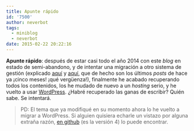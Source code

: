 ```yaml
---
title: Apunte rápido
id: '7500'
author: neverbot
tags:
  - miniblog
  - neverbot
date: 2015-02-22 20:22:16
---
```


**Apunte rápido**: después de estar casi todo el año 2014 con este _blog_ en estado de semi-abandono, y de intentar una migración a otro sistema de gestión (explicado [aquí](/algunas-novedades-en-el-blog/) y [aquí](/actualizado-el-tema-del-blog/), que de hecho son los últimos _posts_ de hace ya ¡cinco meses! ¡qué vergüenza!), finalmente he acabado recuperando todos los contenidos, los he mudado de nuevo a un _hosting_ serio, y he vuelto a usar [WordPress](http://wordpress.org/). ¿Habré recuperado las ganas de escribir? Quién sabe. Se intentará.

> PD: El tema que ya modifiqué en su momento ahora lo he vuelto a migrar a WordPress. Si alguien quisiera echarle un vistazo por alguna extraña razón, [en github](https://github.com/neverbot/neverbot.com) (es la versión 4) lo puede encontrar.